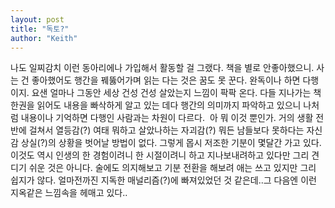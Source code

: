 ```yaml
---
layout: post
title: "독토?"
author: "Keith"
---
```


나도 일찌감치 이런 동아리에나 가입해서 활동할 걸 그랬다. 책을 별로 안좋아했으니. 사는 건 좋아했어도 행간을 꿰뚫어가며 읽는 다는 것은 꿈도 못 꾼다. 완독이나 하면 다행이지.
요샌 얼마나 그동안 세상 건성 건성 살았는지 느낌이 팍팍 온다. 다들 지나가는 책한권을 읽어도 내용을 빠삭하게 알고 있는 데다 행간의 의미까지 파악하고 있으니 나처럼 내용이나 기억하면 다행인 사람과는 차원이 다르다. 
아 뭐 이것 뿐인가. 거의 생활 전반에 걸쳐서 열등감(?) 여태 뭐하고 살았나하는 자괴감(?) 뭐든 남들보다 못하다는 자신감 상실(?)의 상황을 벗어날 방법이 없다. 그렇게 몹시 저조한 기분이 몇달간 가고 있다. 이것도 역시 인생의 한 경험이려니 한 시절이려니 하고 지나보내려하고 있다만 그리 견디기 쉬운 것은 아니다.
술에도 의지해보고 기분 전환을 해보려 애는 쓰고 있지만 그리 쉽지가 않다. 얼마전까진 지독한 매널리즘(?)에 빠져있었던 것 같은데..그 다음엔 이런 지옥같은 느낌속을 헤매고 있다..

